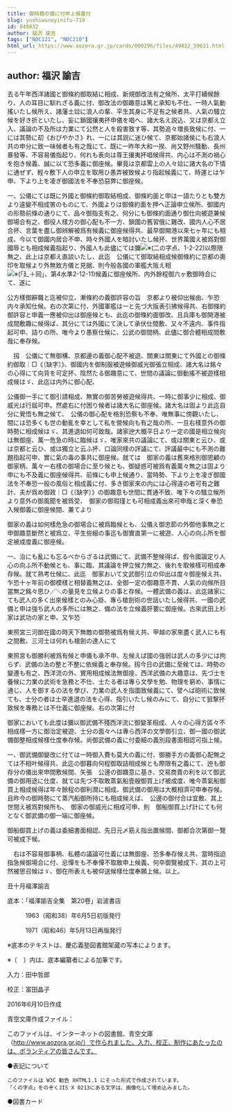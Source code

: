 ```yaml
---
title: 御時務の儀に付申上候書付
slug: yushiwunoyinifu-719
id: 049832
author: 福沢 諭吉
tags: ["NDC121", "NDC210"]
html_url: https://www.aozora.gr.jp/cards/000296/files/49832_59631.html
---
```


## author: 福沢 諭吉

去る午年西洋諸國と御條約御取結に相成、新規御改法有之候所、太平打續候餘り、人の耳目に馴れざる義に付、御改法の御趣意は篤と承知も不仕、一時人氣動搖いたし候所え、諸藩士竝に浪人の輩、平生其身に不足有之候者共、人氣の騷立候を好き折といたし、妄に鎖國攘夷抔申儀を唱へ、諸大名え説込、又は京都え立入、議論の不及所は力業にて公然と人を殺害致す等、其勢追々増長致候に付、一には其勢に刧《おびやかさ》れ、一には其説に迷ひ候て、京都始諸侯にも右浪人共の申分に致一味候者も有之哉にて、既に一昨年大和一揆、尚又野州騷動、長州暴發等、不容易儀指起り、何れも表向は尊王攘夷抔唱候得共、内心は不測の禍心を抱き候義、誠に以て恐多義に御座候。畢竟は京都雲上の人々竝に諸大名の下情に通ぜず、輕々敷下人の申立を取用ひ愚弄被致候より指起候義にて、時運とは乍申、下より上を凌ぎ御國法を不奉恐惡弊に御座候。

一、公儀にては既に外國と御條約御取結相成、御條約面と申は一語たりとも雙方より違變不相成筈のものにて、外國よりは御條約面を押へ正論申立候所、御國内の形勢前條の通りにて、品々御指支有之、何分にも御條約面通り御仕向被遊兼候御場合有之、御役人樣方の御心配も不一方、鎖國の舊習俄に難改、國内人心不居合抔、言葉を盡し御辨解被爲有候義に御座候得共、最早御開港以來七ヶ年にも相成、今以て御國内居合不申、時々外國人を暗討いたし候抔、世界萬國え被爲對御國辱とも相成候義指起り、外國人も此儘にては彌![※(二の字点、1-2-22)](https://www.aozora.gr.jp/cards/000296/files/../../../gaiji/1-02/1-02-22.png)以際限無之、此上は京都え直談いたし、此迄　公儀にて御取結相成候御條約に京都の奧印を取候より外無致方儀と見据、則今般各國の軍艦大阪え相![※(「廴＋囘」、第4水準2-12-11)](https://www.aozora.gr.jp/cards/000296/files/../../../gaiji/2-12/2-12-11.png)候義に御座候所、内外餘程御六ヶ敷御時合にて、遂に

公方樣御辭職と迄被仰立、漸條約の義御許容の旨　京都より被仰出候由、乍恐内々承知仕候。右の次第に付、外國軍艦は一と先づ大阪表引拂候得共、右御條約御許容と申義一應被仰出は御座候とも、此迄の御條約面御改、且兵庫も御開港被成間敷趣に候得ば、其分にては外國にて決して承伏仕間敷、又々不遠内、事件指起可申、詰りの所、唯今より愚察仕候に、公武の御間柄、此儘に御合體相成間敷哉に奉存候。

　扨　公儀にて無御構、京都邊の義御心配不被遊、關東は關東にて外國との御條約御取｜□《〔缺字〕》、御國内を御制服被遊候御威光御張立相成、諸大名は銘々の心得にて向背を可定抔、陰然たる御趣意にて、世間の議論に御動搖不被遊樣相成候はゞ、此迄は内外に御心配、

公儀御一手にて御引請相成、無實の御苦勞被遊候得共、一時に御事少に相成、御威光は行屆可申。然處右に付困り候者は諸大名に御座候。諸大名は固より此迄自分に覺悟も無之候て、　公儀の御心配を格別恐察も不奉、唯無事に傍觀いたし、間には恐多くも世の動亂を幸として私を營候向も有之哉の所、一旦右樣意外の御時勢に相成候はゞ、其進退如何可致哉。諸家迚大概平日より一定の國是相立候向は無御座、萬一危急の時に臨候はゞ、唯家來共の議論にて、或は關東と云ひ、或は京都と云ひ、或は獨立と云ふ抔、口論同樣の評議にて、評議最中にも不測の難題指起可申、實に氣の毒の事共に御座候。就ては　御家の義は舊來格別御恩顧の御家柄、萬々一右樣の御場合に至り候とも、御疑惑可被爲有義萬々無之は固より申にも不及義に御座候得共、前條にも申上候通り、當時勢、下より上を凌ぎ御國法を不奉恐一般の風俗と相成義に付、多き御家來の内には心得違の者可有之難計、夫が爲め御政｜□《〔缺字〕》の御趣意も世間に貫通不致、唯下々の騷立候所より意外の御風聞を被爲受、　御家の御瑕瑾とも可相成義出來可申哉と深く奉恐入候御義に御座候間、兼てより

御家の義は如何樣危急の御場合に被爲臨候とも、公儀え御忠節の外御他事無之と申御趣意斷然と被爲立、平生些細の事迄も御實直第一に被遊、人心の向ふ所を御定被成度義に御座候。

一、治にも亂にも忘るべからざるは武備にて、武備不整候得ば、假令國論定り人心の向ふ所不動候とも、事に臨、其議論を押立候力無之、後れを取候樣可相成奉存候。就て熟考仕候に、此迄　御家おいて文武御引立の仰出は度々御座候え共、乍恐十ヶ年前の御模樣と相替義無之は、全御一定の御趣意不貫、人氣の向候所目當無之銘々思ひ／＼の量見を立候よりの事と存候。一體武備の義は、此迄諸家にても武人の多く出來候樣とのみ心掛、專ら槍劍術の世話いたし候得共、一國の武備と申は強ち武人の多所には無之、備の法を立候義肝要に御座候。古來武田上杉家は武功の家と申、又乍恐

東照宮三河御在國の時天下無敵の御勢被爲有候え共、甲越の家來盡く武人にも有之間敷、三河士は何れも槍劍の達人にて

東照宮も御勝利被爲有候と申儀も承不申、左候えば國の強弱は武人の多少には拘らず、武備の法の整と不整に依候義と奉存候。扨今日の武備に至候ては、時勢の變遷も有之、西洋流の外、實用相成候法無御座、西洋武備の大趣意は、先づ士を養候に力業の武術を急務と不仕、士たる者は專ら文學を勉、物理を窮め、事情に通じ、人を御するの法を學び、力業の武人を指圖致候義にて、譬へば砲術に致候ても、士分の者は士卒進退の法を心得、指引いたし候のみにて、自分にて狙撃抔致候を專務とは不仕義に御座候。右の次第に付

御家においても此度は彌以御武備不殘西洋流に御變革相成、人々の心得方區々不相成樣一方に御治定被遊、士分の面々へは專ら西洋の文學御引立、御一國の御武備御整相成候樣仕度奉存候。尚御武備の義に付委細の義別段書面相認可指上候。

一、御武備御變改に付ては一時御入費も莫大の義に付、御勝手方の義御心配無之ては不相叶候得共、此迄の御暮向何程御取詰相成候とも際限有之義にて、迚も御存分の儀出來申間敷候間、矢張　公邊の御趣意に基き、交易商賣の利を以て御武備の御用途に仕度、就ては先づ不取敢蒸氣船壹艘御買上げ被成度、唯今蒸氣船御買上相成候得ば年々餘程の御利潤に相成、御武備の御用は大概相濟可申奉存候。且昨今の御時勢にて蒸汽船御所持にも相成候えば、　公邊の御付合は宜敷、其上世間え被爲對候所も、　御家の御威光に相成可申、則　御船御買上げ計にても何となく御武備の御一端に御座候。


御船御買上げの義は委細書面相認、先日元〆筋え指出置候間、御都合次第御一覽可被成下候。



　右は不容易御事柄、私體の議論可仕義には無御座、恐多奉存候え共、當時指迫指急候御場合に付、忌憚をも不奉憚不取敢申上候義、何卒御覽被成下、其の上可然被思召候はゞ、御在所表えも被仰送候樣仕度奉願上候。以上。

丑十月福澤諭吉














底本：「福澤諭吉全集　第20卷」岩波書店

　　　1963（昭和38）年6月5日初版発行

　　　1971（昭和46）年5月13日再版発行

※底本のテキストは、慶応義塾図書館架蔵の写本によります。

※〔　〕内は、底本編纂者による加筆です。

入力：田中哲郎

校正：富田晶子

2016年6月10日作成

青空文庫作成ファイル：

このファイルは、インターネットの図書館、青空文庫（http://www.aozora.gr.jp/）で作られました。入力、校正、制作にあたったのは、ボランティアの皆さんです。











●表記について


	このファイルは W3C 勧告 XHTML1.1 にそった形式で作成されています。
	「くの字点」をのぞくJIS X 0213にある文字は、画像化して埋め込みました。







●図書カード